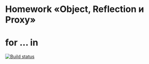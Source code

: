 # Homework «Object, Reflection и Proxy»

# for ... in

[![Build status](https://ci.appveyor.com/api/projects/status/osn2g4rbud3c2ph7?svg=true)](https://ci.appveyor.com/project/TakanawaYuku/ajs-for-in)
